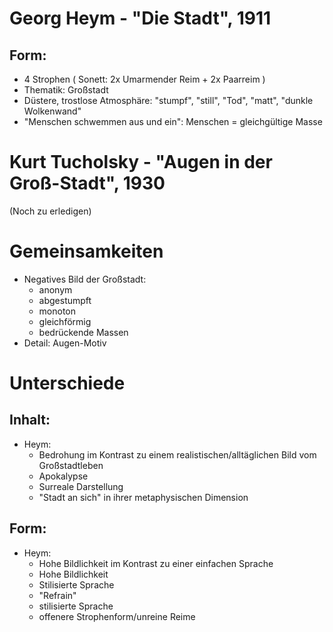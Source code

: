 Georg Heym - "Die Stadt", 1911
==============================

Form:
-----

-   4 Strophen ( Sonett: 2x Umarmender Reim + 2x Paarreim )
-   Thematik: Großstadt
-   Düstere, trostlose Atmosphäre: "stumpf", "still", "Tod", "matt",
    "dunkle Wolkenwand"
-   "Menschen schwemmen aus und ein": Menschen = gleichgültige Masse

Kurt Tucholsky - "Augen in der Groß-Stadt", 1930
================================================

(Noch zu erledigen)

Gemeinsamkeiten
===============

-   Negatives Bild der Großstadt:
    -   anonym
    -   abgestumpft
    -   monoton
    -   gleichförmig
    -   bedrückende Massen
-   Detail: Augen-Motiv

Unterschiede
============

Inhalt:
-------

-   Heym:
    -   Bedrohung im Kontrast zu einem realistischen/alltäglichen Bild
        vom Großstadtleben
    -   Apokalypse
    -   Surreale Darstellung
    -   "Stadt an sich" in ihrer metaphysischen Dimension

Form:
-----

-   Heym:
    -   Hohe Bildlichkeit im Kontrast zu einer einfachen Sprache
    -   Hohe Bildlichkeit
    -   Stilisierte Sprache
    -   "Refrain"
    -   stilisierte Sprache
    -   offenere Strophenform/unreine Reime

